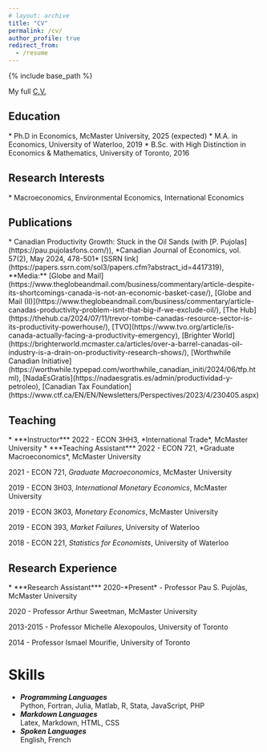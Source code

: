 ```yaml
---
# layout: archive
title: "CV"
permalink: /cv/
author_profile: true
redirect_from:
  - /resume
---
```


{% include base_path %}

My full [C.V.](../files/loertscher_cv.pdf)

<h2 id="education">Education</h2>
* Ph.D in Economics, McMaster University, 2025 (expected)
* M.A. in Economics, University of Waterloo, 2019
* B.Sc. with High Distinction in Economics & Mathematics, University of Toronto, 2016

<h2 id="research-interests">Research Interests</h2>
* Macroeconomics, Environmental Economics, International Economics

<h2 id="publications">Publications</h2>
* Canadian Productivity Growth: Stuck in the Oil Sands (with [P. Pujolas](https://pau.pujolasfons.com/)), *Canadian Journal of Economics, vol. 57(2), May 2024, 478-501*  
  [SSRN link](https://papers.ssrn.com/sol3/papers.cfm?abstract_id=4417319), **Media:** [Globe and Mail](https://www.theglobeandmail.com/business/commentary/article-despite-its-shortcomings-canada-is-not-an-economic-basket-case/), [Globe and Mail (II)](https://www.theglobeandmail.com/business/commentary/article-canadas-productivity-problem-isnt-that-big-if-we-exclude-oil/), [The Hub](https://thehub.ca/2024/07/11/trevor-tombe-canadas-resource-sector-is-its-productivity-powerhouse/), [TVO](https://www.tvo.org/article/is-canada-actually-facing-a-productivity-emergency), [Brighter World](https://brighterworld.mcmaster.ca/articles/over-a-barrel-canadas-oil-industry-is-a-drain-on-productivity-research-shows/), [Worthwhile Canadian Initiative](https://worthwhile.typepad.com/worthwhile_canadian_initi/2024/06/tfp.html), [NadaEsGratis](https://nadaesgratis.es/admin/productividad-y-petroleo), [Canadian Tax Foundation](https://www.ctf.ca/EN/EN/Newsletters/Perspectives/2023/4/230405.aspx) 
  

<h2 id="teaching">Teaching</h2>
* ***Instructor***  
  2022 - ECON 3HH3, *International Trade*, McMaster University
* ***Teaching Assistant***  
  2022 - ECON 721, *Graduate Macroeconomics*, McMaster University  
    
  2021 - ECON 721, *Graduate Macroeconomics*, McMaster University  
    
  2019 - ECON 3H03, *International Monetary Economics*, McMaster University  
    
  2019 - ECON 3K03, *Monetary Economics*, McMaster University  
    
  2019 - ECON 393, *Market Failures*, University of Waterloo  
    
  2018 - ECON 221, *Statistics for Economists*, University of Waterloo  

<h2 id="research-experience">Research Experience</h2>
* ***Research Assistant***  
  2020-*Present* - Professor Pau S. Pujolàs, McMaster University  
    
  2020 - Professor Arthur Sweetman, McMaster University  
    
  2013-2015 - Professor Michelle Alexopoulos, University of Toronto  
    
  2014 - Professor Ismael Mourifie, University of Toronto  
  
Skills
======
* ***Programming Languages***  
  Python, Fortran, Julia, Matlab, R, Stata, JavaScript, PHP  
* ***Markdown Languages***  
  Latex, Markdown, HTML, CSS  
* ***Spoken Languages***  
  English, French


